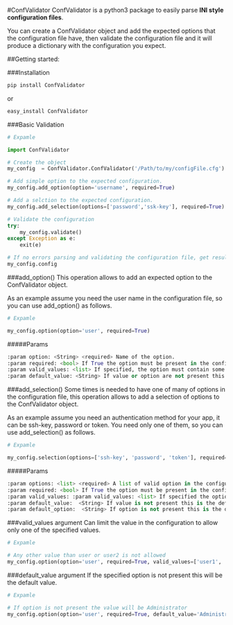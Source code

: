 #ConfValidator
ConfValidator is a python3 package to easily parse **INI style configuration files**.

You can create a ConfValidator object and add the expected options that the configuration file have, then validate the configuration file and it will produce a dictionary with the configuration you expect.

##Getting started:

###Installation

```bash
pip install ConfValidator
```
or
```bash
easy_install ConfValidator
```

###Basic Validation

```python
# Expamle

import ConfValidator

# Create the object
my_config  = ConfValidator.ConfValidator('/Path/to/my/configFile.cfg')

# Add simple option to the expected configuration.
my_config.add_option(option='username', required=True)

# Add a selction to the expected configuration.
my_config.add_selection(options=['password','ssk-key'], required=True)

# Validate the configuration
try:
    my_config.validate()
except Exception as e:
    exit(e)

# If no errors parsing and validating the configuration file, get resultant dictionary.
my_config.config

```

###add_option()
This operation allows to add an expected option to the ConfValidator object. 

As an example assume you need the user name in the configuration file, so you can use add_option() as follows.
```python
# Expamle

my_config.option(option='user', required=True)
```

#####Params
```python
:param option: <String> <required> Name of the option.
:param required: <bool> If True the option must be present in the configuration file. Default: False
:param valid_values: <list> If specified, the option must contain some of these values.
:param default_value: <String> If value or option are not present this is the default value. Default: None
```


###add_selection()
Some times is needed to have one of many of options in the configuration file, this operation allows to add a selection of options to the ConfValidator object.

As an example assume you need an authentication method for your app, it can be ssh-key, password or token.
You need only one of them, so you can use add_selection() as follows.
```python
# Expamle

my_config.selection(options=['ssh-key', 'password', 'token'], required=True)
```

#####Params
```python
:param options: <list> <required> A list of valid option in the configuration file, one of this options must be present in the configuration file.
:param required: <bool> If True the option must be present in the configuration file. Default: False
:param valid_values: :param valid_values: <list> If specified the option must contain some of these values.
:param default_value:  <String> If value is not present this is the default value. Default: None
:param default_option:  <String> If option is not present this is the default value. Default: None
```


###valid_values argument
Can limit the value in the configuration to allow only one of the specified values.

```python
# Expamle

# Any other value than user or user2 is not allowed
my_config.option(option='user', required=True, valid_values=['user1', 'user2'])
```


###default_value argument
If the specified option is not present this will be the default value.

```python
# Expamle

# If option is not present the value will be Administrator
my_config.option(option='user', required=True, default_value='Administrator')
```
